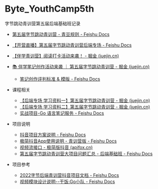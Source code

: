 # Byte_YouthCamp5th
字节跳动青训营第五届后端基础班记录

+ [‌‍⁣⁤⁤‍‍‍‌‌⁢⁤‍‍⁡⁢‌‍⁡⁡﻿‬‌‌⁢⁣﻿⁣‬⁣‍‍⁢‍⁤第五届字节跳动青训营 - 青豆规则 - Feishu Docs](https://bytedance.feishu.cn/docx/NBKEdyHhGoO4IJxmNz3c9vlenGd)

+ [‌﻿⁤⁤⁣⁤⁣﻿⁤⁢﻿‌‍⁢⁡‌‬‍⁤﻿⁤⁢‬⁣⁤﻿‌⁣⁣⁤‍⁤‬⁡⁤⁣﻿﻿⁤‍⁡【开营直播】第五届字节跳动青训营后端专场 - Feishu Docs](https://bytedance.feishu.cn/docx/WZDddh2Lqoyfu6x93u1c8km9nug)
+ [【伴学青训营】阅读打卡活动来袭！ - 掘金 (juejin.cn)](https://juejin.cn/post/7174037539345399839#heading-2)
+ [📚 伴学笔记创作活动来袭 ｜ 第五届字节跳动青训营 - 掘金 (juejin.cn)](https://juejin.cn/post/7187618314502275129)
  + [⁡⁢‍⁣⁢⁡‍﻿‬‬⁤‬‌⁡‌‌⁡⁤‌⁡⁣⁢⁤‌⁢⁢⁢⁡‌⁣‌⁤‌⁣⁢⁤‌⁣‍﻿﻿笔记创作评判标准 & 模版 - Feishu Docs](https://bytedance.feishu.cn/docx/doxcn8Jw0d0VZTtFsOBucFGDqVh)
+ 课程相关
  + [【后端专场 学习资料一】第五届字节跳动青训营 - 掘金 (juejin.cn)](https://juejin.cn/post/7188225875211452476/#heading-27)
  + [【后端专场 学习资料二】第五届字节跳动青训营 - 掘金 (juejin.cn)](https://juejin.cn/post/7189525739836801085/)
  + [‌⁣⁢⁣⁢‌⁣⁡‍⁣⁢‌⁡⁢‬‌‍⁡‌‍‍﻿⁣⁢‬⁢⁢⁣‍﻿⁣⁡⁣‍⁤⁡⁢⁤‬实战项目-Go 语言笔记服务 - Feishu Docs](https://bytedance.feishu.cn/docx/Wwa4dfwScogfjLxclXKcStGEncd)
  
+ 项目说明
  + [‌‬⁣⁡⁤﻿﻿‬‬⁤‍‍⁢‬‍﻿⁤⁣⁡‍⁢‬‌‍﻿⁣⁡⁤‬⁡⁢⁤‌﻿‌⁣⁢⁡⁣抖音项目方案说明 - Feishu Docs](https://bytedance.feishu.cn/docs/doccnKrCsU5Iac6eftnFBdsXTof)
  + [‌⁡﻿⁡‬⁢⁢‬﻿⁣⁡⁣﻿﻿‍⁤⁤‬⁣⁡‬‌‬⁣‬‌⁣⁣‍﻿⁡⁣‍﻿极简抖音App使用说明 - 青训营版 - Feishu Docs](https://bytedance.feishu.cn/docs/doccnM9KkBAdyDhg8qaeGlIz7S7)
  + [视频流接口 - 极简版抖音 (apifox.cn)](https://www.apifox.cn/apidoc/shared-09d88f32-0b6c-4157-9d07-a36d32d7a75c/api-50707523)
  + [‬﻿⁢⁢‌‬‬‍‌⁤﻿⁣﻿﻿⁢‬⁡﻿⁣⁢‍⁡‍﻿‍⁣‬⁡﻿⁣⁤⁡⁤⁤⁢⁢‬‬第五届字节跳动青训营大项目问题汇总 - 后端基础班 - Feishu Docs](https://bytedance.feishu.cn/docx/FD8adKCeFoIWwnxsjQDciW8snbQ)
+ 项目参考
  + [‍‬﻿﻿‬﻿⁡‬⁡⁡‬⁤‌‍‍‍‍‬⁡⁤⁡⁤⁡﻿⁢‌﻿‍‍⁡⁣⁤‌‬‬⁤﻿2022字节后端青训营抖音项目文档 - Feishu Docs](https://vfchdrh6q6.feishu.cn/docx/doxcnwTuJ3CbOFDhQan4EQBrKWg)
  + [⁣‍﻿⁢⁣‬‍‍⁡‬⁣⁢‬⁣‍⁣﻿⁣﻿‌‍‍‍﻿‍⁢‌⁢⁤⁤⁢‍⁢⁡⁢⁤⁢视频模块设计说明--干饭:Go小队 - Feishu Docs](https://bytedancecampus1.feishu.cn/docs/doccntmcunjHSMzVUNEhGbxjxJh#L5dSQ3)
